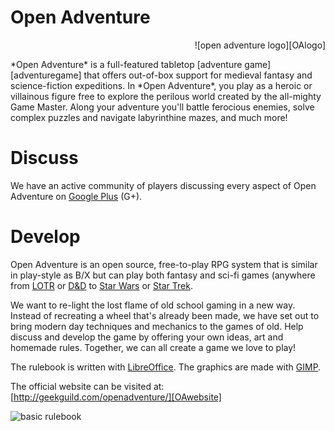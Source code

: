 Open Adventure
==================
<p align="right">![open adventure logo][OAlogo]</p>
*Open Adventure* is a full-featured tabletop [adventure game][adventuregame] that offers out-of-box support for medieval fantasy and science-fiction expeditions. In *Open Adventure*, you play as a heroic or villainous figure free to explore the perilous world created by the all-mighty Game Master. Along your adventure you'll battle ferocious enemies, solve complex puzzles and navigate labyrinthine mazes, and much more!

Discuss
==================
We have an active community of players discussing every aspect of Open Adventure on [Google Plus][googleplus] (G+).

Develop
==================
Open Adventure is an open source, free-to-play RPG system that is similar in play-style as B/X but can play both fantasy and sci-fi games (anywhere from [LOTR][lotr] or [D&D][dnd] to [Star Wars][sw] or [Star Trek][st].

We want to re-light the lost flame of old school gaming in a new way. Instead of recreating a wheel that's already been made, we have set out to bring modern day techniques and mechanics to the games of old. Help discuss and develop the game by offering your own ideas, art and homemade rules. Together, we can all create a game we love to play!

The rulebook is written with [LibreOffice][lo]. The graphics are made with [GIMP][gimp].

The official website can be visited at: [http://geekguild.com/openadventure/][OAwebsite]

![basic rulebook][OAproduct]

[adventuregame]: https://en.wikipedia.org/wiki/Adventure_game
[OAproduct]: http://www.geekguild.com/openadventure/images/basic_rulebook_product_shot_0.jpg
[OAlogo]: http://www.geekguild.com/openadventure/images/mobileicon.png
[googleplus]: https://plus.google.com/u/0/communities/112108732479175981421
[lotr]: https://en.wikipedia.org/wiki/The_Lord_of_the_Rings
[dnd]: https://en.wikipedia.org/wiki/Dungeons_%26_Dragons
[sw]: https://en.wikipedia.org/wiki/Star_Wars
[st]: https://en.wikipedia.org/wiki/Star_trek
[lo]: https://www.libreoffice.org/
[gimp]: http://www.gimp.org/
[OAwebsite]: http://geekguild.com/openadventure/
